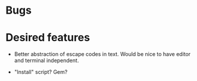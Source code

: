 Bugs
====



Desired features
================

* Better abstraction of escape codes in text.
  Would be nice to have editor and terminal independent.

* "Install" script?  Gem?
